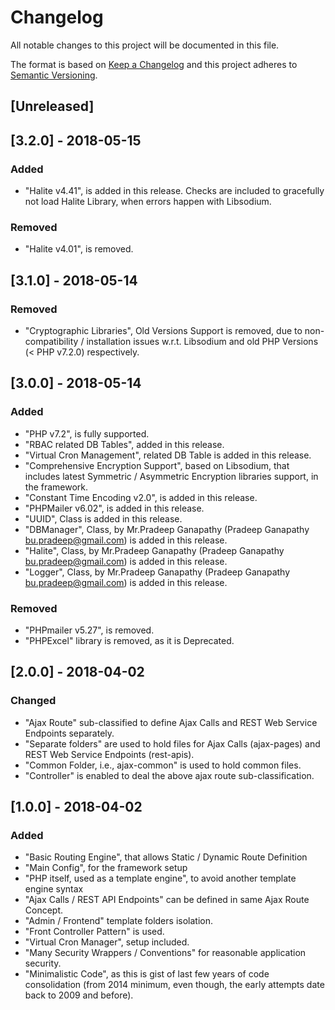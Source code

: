 # Changelog
All notable changes to this project will be documented in this file.

The format is based on [Keep a Changelog](http://keepachangelog.com/en/1.0.0/)
and this project adheres to [Semantic Versioning](http://semver.org/spec/v2.0.0.html).

## [Unreleased]


## [3.2.0] - 2018-05-15
### Added
- "Halite v4.41", is added in this release. Checks are included to gracefully not load Halite Library, when errors happen with Libsodium.


### Removed
- "Halite v4.01", is removed.


## [3.1.0] - 2018-05-14
### Removed
- "Cryptographic Libraries", Old Versions Support is removed, due to non-compatibility / installation issues w.r.t. Libsodium and old PHP Versions (< PHP v7.2.0) respectively.


## [3.0.0] - 2018-05-14
### Added
- "PHP v7.2", is fully supported.
- "RBAC related DB Tables", added in this release.
- "Virtual Cron Management", related DB Table is added in this release.
- "Comprehensive Encryption Support", based on Libsodium, that includes latest Symmetric / Asymmetric Encryption libraries support, in the framework.
- "Constant Time Encoding v2.0", is added in this release.
- "PHPMailer v6.02", is added in this release.
- "UUID", Class is added in this release.
- "DBManager", Class, by Mr.Pradeep Ganapathy (Pradeep Ganapathy <bu.pradeep@gmail.com>) is added in this release.
- "Halite", Class, by Mr.Pradeep Ganapathy (Pradeep Ganapathy <bu.pradeep@gmail.com>) is added in this release.
- "Logger", Class, by Mr.Pradeep Ganapathy (Pradeep Ganapathy <bu.pradeep@gmail.com>) is added in this release.


### Removed
- "PHPmailer v5.27", is removed.
- "PHPExcel" library is removed, as it is Deprecated.


## [2.0.0] - 2018-04-02
### Changed
- "Ajax Route" sub-classified to define Ajax Calls and REST Web Service Endpoints separately.
- "Separate folders" are used to hold files for Ajax Calls (ajax-pages) and REST Web Service Endpoints (rest-apis).
- "Common Folder, i.e., ajax-common" is used to hold common files.
- "Controller" is enabled to deal the above ajax route sub-classification.


## [1.0.0] - 2018-04-02
### Added
- "Basic Routing Engine", that allows Static / Dynamic Route Definition
- "Main Config", for the framework setup
- "PHP itself, used as a template engine", to avoid another template engine syntax
- "Ajax Calls / REST API Endpoints" can be defined in same Ajax Route Concept.
- "Admin / Frontend" template folders isolation.
- "Front Controller Pattern" is used.
- "Virtual Cron Manager", setup included.
- "Many Security Wrappers / Conventions" for reasonable application security.
- "Minimalistic Code", as this is gist of last few years of code consolidation (from 2014 minimum, even though, the early attempts date back to 2009 and before).
